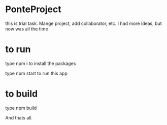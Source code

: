 # PonteProject

this is trial task. Mange project, add collaborator, etc. 
I had more ideas, but now was all the time 

# to run
type npm i to install the packages

type npm start to run this app

# to build
type npm build

And thats all. 